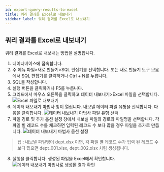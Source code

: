 ```yaml
---
id: export-query-results-to-excel
title: 쿼리 결과를 Excel로 내보내기
sidebar_label: 쿼리 결과를 Excel로 내보내기
---
```


## 쿼리 결과를 Excel로 내보내기

쿼리 결과를 Excel로 내보내는 방법을 설명합니다.

1. 데이터베이스에 접속합니다.
2. 주 메뉴 파일>새로 만들기>SQL 편집기를 선택합니다. 또는 새로 만들기 도구 모음에서 SQL 편집기를 클릭하거나 Ctrl + N를 누릅니다.
3. SQL을 작성합니다.
4. 실행 버튼을 클릭하거나 F5를 누릅니다.
5. 그리드에서 마우스 오른쪽을 클릭하고 데이터 내보내기>Excel 파일을 선택합니다.
![Excel 파일로 내보내기](https://s3.ap-northeast-2.amazonaws.com/sqlgate-manual-content/A1EFCC6F322DE16A5F7E320DF475AA53.jpg)
6. 데이터 내보내기 마법사 창이 열립니다. 내보낼 데이터 파일 유형을 선택합니다. 다음을 클릭합니다.
![데이터 내보내기 마법사 파일 유형 선택](https://s3.ap-northeast-2.amazonaws.com/sqlgate-manual-content/998E7C02F4E3FF22CDAE86150D679E73.jpg)
7. 파일 경로 및 추가 옵션 설정 창에서 내보낼 파일의 경로와 파일명을 선택합니다. 각 파일 별 레코드 수를 체크하면 입력된 레코드 수 보다 많을 경우 파일을 추가로 만듭니다.
![데이터 내보내기 마법사 옵션 설정](https://s3.ap-northeast-2.amazonaws.com/sqlgate-manual-content/74A70BE3FB50E324B0FEBCD2A2D1EB86.jpg)
> 팁 : 내보낼 파일명이 dept.xlsx 이면, 각 파일 별 레코드 수가 입력 된 레코드 수 보다 많으면 dept_001.xlsx, dept_002.xlsx 처럼 생성됩니다.

8. 실행을 클릭합니다. 생성된 파일을 Excel에서 확인합니다.
![데이터 내보내기 마법사로 생성된 결과 확인](https://s3.ap-northeast-2.amazonaws.com/sqlgate-manual-content/10949DA2E068FF62A95625A7D1F0B7AE.jpg)


